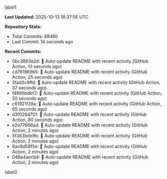 
label1 
<!-- ACTIVITY_START -->
**Last Updated:** 2025-10-13 18:37:56 UTC

**Repository Stats:**
- Total Commits: 88460
- Last Commit: 14 seconds ago

**Recent Commits:**
- 0bc3893a2d: 🤖 Auto-update README with recent activity (GitHub Action, 13 seconds ago)
- cd781869b5: 🤖 Auto-update README with recent activity (GitHub Action, 25 seconds ago)
- 5fad3c9ffd: 🤖 Auto-update README with recent activity (GitHub Action, 37 seconds ago)
- f4895bdbf2: 🤖 Auto-update README with recent activity (GitHub Action, 50 seconds ago)
- c61921f39a: 🤖 Auto-update README with recent activity (GitHub Action, 65 seconds ago)
- d3f0264701: 🤖 Auto-update README with recent activity (GitHub Action, 80 seconds ago)
- e2a77666ad: 🤖 Auto-update README with recent activity (GitHub Action, 2 minutes ago)
- 5f383bde9b: 🤖 Auto-update README with recent activity (GitHub Action, 2 minutes ago)
- 8ac9d58f5e: 🤖 Auto-update README with recent activity (GitHub Action, 2 minutes ago)
- 048a4aecb4: 🤖 Auto-update README with recent activity (GitHub Action, 2 minutes ago)
<!-- ACTIVITY_END -->

label2
